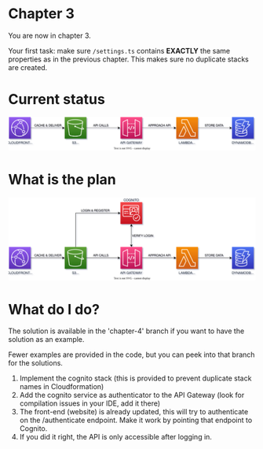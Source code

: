 # Chapter 3

You are now in chapter 3.

Your first task: make sure `/settings.ts` contains **EXACTLY** the same
properties as in the previous chapter. This makes sure no duplicate stacks
are created.

# Current status

![chapter2](./img/chapter-2.drawio.svg)

# What is the plan

![chapter3](./img/chapter-3.drawio.svg)

# What do I do?

The solution is available in the 'chapter-4' branch if you want to have the solution as an example.

Fewer examples are provided in the code, but you can peek into that branch for the solutions.

1. Implement the cognito stack (this is provided to prevent duplicate stack names in Cloudformation)
2. Add the cognito service as authenticator to the API Gateway (look for compilation issues in your IDE, add it there)
3. The front-end (website) is already updated, this will try to authenticate on the /authenticate endpoint. Make it work by pointing that endpoint to Cognito.
4. If you did it right, the API is only accessible after logging in.